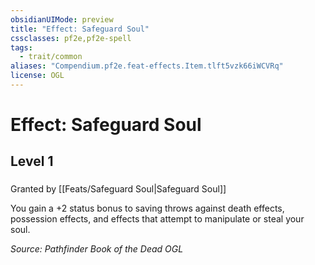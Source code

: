 ```yaml
---
obsidianUIMode: preview
title: "Effect: Safeguard Soul"
cssclasses: pf2e,pf2e-spell
tags:
  - trait/common
aliases: "Compendium.pf2e.feat-effects.Item.tlft5vzk66iWCVRq"
license: OGL
---
```

# Effect: Safeguard Soul
## Level 1
### 






Granted by [[Feats/Safeguard Soul|Safeguard Soul]]

You gain a +2 status bonus to saving throws against death effects, possession effects, and effects that attempt to manipulate or steal your soul.

*Source: Pathfinder Book of the Dead*
*OGL*
